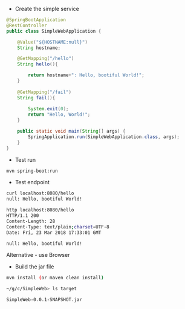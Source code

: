 * Create the simple service

```java
@SpringBootApplication
@RestController
public class SimpleWebApplication {

	@Value("${HOSTNAME:null}")
	String hostname;

	@GetMapping("/hello")
	String hello(){

		return hostname+": Hello, bootiful World!";
	}
	
	@GetMapping("/fail")
	String fail(){
		
		System.exit(0);
		return "Hello, World!";
	}

	public static void main(String[] args) {
		SpringApplication.run(SimpleWebApplication.class, args);
	}
}
```

* Test run

```bash
mvn spring-boot:run 
```

* Test endpoint

```bash
curl localhost:8080/hello
null: Hello, bootiful World!

http localhost:8080/hello
HTTP/1.1 200
Content-Length: 28
Content-Type: text/plain;charset=UTF-8
Date: Fri, 23 Mar 2018 17:33:01 GMT

null: Hello, bootiful World!
```

Alternative - use Browser

* Build the jar file

```bash
mvn install (or maven clean install)

~/g/c/SimpleWeb> ls target

SimpleWeb-0.0.1-SNAPSHOT.jar
```
